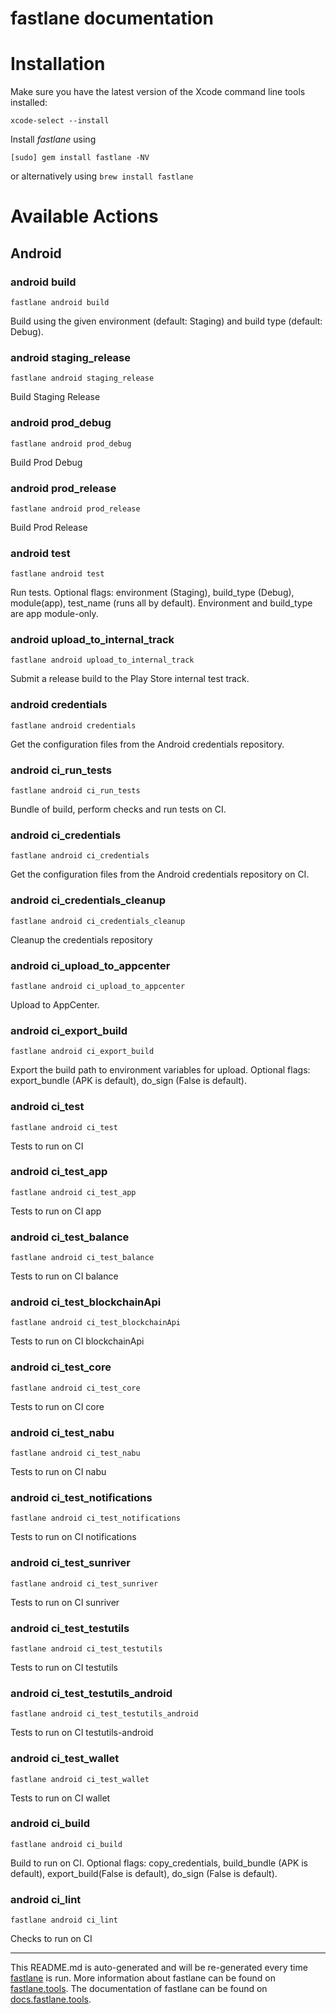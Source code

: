 fastlane documentation
================
# Installation

Make sure you have the latest version of the Xcode command line tools installed:

```
xcode-select --install
```

Install _fastlane_ using
```
[sudo] gem install fastlane -NV
```
or alternatively using `brew install fastlane`

# Available Actions
## Android
### android build
```
fastlane android build
```
Build using the given environment (default: Staging) and build type (default: Debug).
### android staging_release
```
fastlane android staging_release
```
Build Staging Release
### android prod_debug
```
fastlane android prod_debug
```
Build Prod Debug
### android prod_release
```
fastlane android prod_release
```
Build Prod Release
### android test
```
fastlane android test
```
Run tests. Optional flags: environment (Staging), build_type (Debug), module(app), test_name (runs all by default). Environment and build_type are app module-only.
### android upload_to_internal_track
```
fastlane android upload_to_internal_track
```
Submit a release build to the Play Store internal test track.
### android credentials
```
fastlane android credentials
```
Get the configuration files from the Android credentials repository.
### android ci_run_tests
```
fastlane android ci_run_tests
```
Bundle of build, perform checks and run tests on CI.
### android ci_credentials
```
fastlane android ci_credentials
```
Get the configuration files from the Android credentials repository on CI.
### android ci_credentials_cleanup
```
fastlane android ci_credentials_cleanup
```
Cleanup the credentials repository
### android ci_upload_to_appcenter
```
fastlane android ci_upload_to_appcenter
```
Upload to AppCenter.
### android ci_export_build
```
fastlane android ci_export_build
```
Export the build path to environment variables for upload. Optional flags: export_bundle (APK is default), do_sign (False is default).
### android ci_test
```
fastlane android ci_test
```
Tests to run on CI
### android ci_test_app
```
fastlane android ci_test_app
```
Tests to run on CI app
### android ci_test_balance
```
fastlane android ci_test_balance
```
Tests to run on CI balance
### android ci_test_blockchainApi
```
fastlane android ci_test_blockchainApi
```
Tests to run on CI blockchainApi
### android ci_test_core
```
fastlane android ci_test_core
```
Tests to run on CI core
### android ci_test_nabu
```
fastlane android ci_test_nabu
```
Tests to run on CI nabu
### android ci_test_notifications
```
fastlane android ci_test_notifications
```
Tests to run on CI notifications
### android ci_test_sunriver
```
fastlane android ci_test_sunriver
```
Tests to run on CI sunriver
### android ci_test_testutils
```
fastlane android ci_test_testutils
```
Tests to run on CI testutils
### android ci_test_testutils_android
```
fastlane android ci_test_testutils_android
```
Tests to run on CI testutils-android
### android ci_test_wallet
```
fastlane android ci_test_wallet
```
Tests to run on CI wallet
### android ci_build
```
fastlane android ci_build
```
Build to run on CI. Optional flags: copy_credentials, build_bundle (APK is default), export_build(False is default), do_sign (False is default).
### android ci_lint
```
fastlane android ci_lint
```
Checks to run on CI

----

This README.md is auto-generated and will be re-generated every time [fastlane](https://fastlane.tools) is run.
More information about fastlane can be found on [fastlane.tools](https://fastlane.tools).
The documentation of fastlane can be found on [docs.fastlane.tools](https://docs.fastlane.tools).
